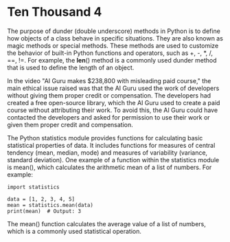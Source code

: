 # Ten Thousand 4

The purpose of dunder (double underscore) methods in Python is to define how objects of a class behave in specific situations. They are also known as magic methods or special methods. These methods are used to customize the behavior of built-in Python functions and operators, such as +, -, *, /, ==, !=. For example, the __len__() method is a commonly used dunder method that is used to define the length of an object.

In the video "AI Guru makes $238,800 with misleading paid course," the main ethical issue raised was that the AI Guru used the work of developers without giving them proper credit or compensation. The developers had created a free open-source library, which the AI Guru used to create a paid course without attributing their work. To avoid this, the AI Guru could have contacted the developers and asked for permission to use their work or given them proper credit and compensation.

The Python statistics module provides functions for calculating basic statistical properties of data. It includes functions for measures of central tendency (mean, median, mode) and measures of variability (variance, standard deviation). One example of a function within the statistics module is mean(), which calculates the arithmetic mean of a list of numbers. For example:

```
import statistics

data = [1, 2, 3, 4, 5]
mean = statistics.mean(data)
print(mean)  # Output: 3

```

The mean() function calculates the average value of a list of numbers, which is a commonly used statistical operation.
